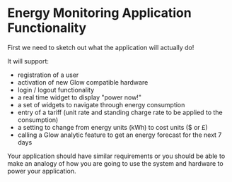 # Energy Monitoring Application Functionality

First we need to sketch out what the application will actually do!

It will support:

* registration of a user
* activation of new Glow compatible hardware
* login / logout functionality
* a real time widget to display "power now!"
* a set of widgets to navigate through energy consumption
* entry of a tariff \(unit rate and standing charge rate to be applied to the consumption\)
* a setting to change from energy units \(kWh\) to cost units \($ or £\)
* calling a Glow analytic feature to get an energy forecast for the next 7 days

Your application should have similar requirements or you should be able to make an analogy of how you are going to use the system and hardware to power your application.





